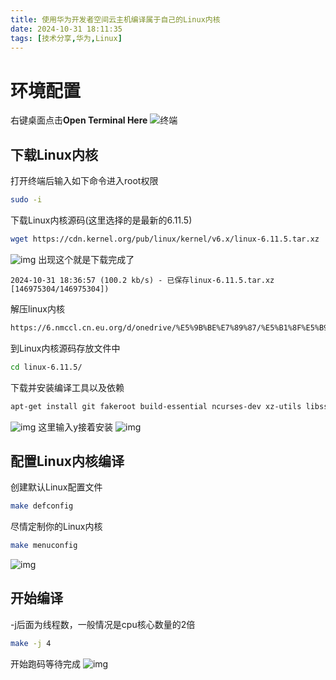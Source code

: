 ```yaml
---
title: 使用华为开发者空间云主机编译属于自己的Linux内核
date: 2024-10-31 18:11:35
tags: [技术分享,华为,Linux]
---
```

# 环境配置
右键桌面点击**Open Terminal Here**
![终端](https://6.nmccl.cn.eu.org/d/onedrive/%E5%9B%BE%E7%89%87/%E5%B1%8F%E5%B9%95%E6%88%AA%E5%9B%BE/%E5%B1%8F%E5%B9%95%E6%88%AA%E5%9B%BE%202024-10-31%20180412.png)

## 下载Linux内核
打开终端后输入如下命令进入root权限
```bash
sudo -i
```
下载Linux内核源码(这里选择的是最新的6.11.5)
```bash
wget https://cdn.kernel.org/pub/linux/kernel/v6.x/linux-6.11.5.tar.xz
```
![img](https://6.nmccl.cn.eu.org/d/onedrive/%E5%9B%BE%E7%89%87/%E5%B1%8F%E5%B9%95%E6%88%AA%E5%9B%BE/%E5%B1%8F%E5%B9%95%E6%88%AA%E5%9B%BE%202024-10-31%20180626.png)
出现这个就是下载完成了
```
2024-10-31 18:36:57 (100.2 kb/s) - 已保存linux-6.11.5.tar.xz [146975304/146975304])
```
解压linux内核
```bash
https://6.nmccl.cn.eu.org/d/onedrive/%E5%9B%BE%E7%89%87/%E5%B1%8F%E5%B9%95%E6%88%AA%E5%9B%BE/%E5%B1%8F%E5%B9%95%E6%88%AA%E5%9B%BE%202024-10-31%20184255.png
```
到Linux内核源码存放文件中
```bash
cd linux-6.11.5/
```
下载并安装编译工具以及依赖
```bash
apt-get install git fakeroot build-essential ncurses-dev xz-utils libssl-dev bc flex libelf-dev bison
```
![img](https://6.nmccl.cn.eu.org/d/onedrive/%E5%9B%BE%E7%89%87/%E5%B1%8F%E5%B9%95%E6%88%AA%E5%9B%BE/%E5%B1%8F%E5%B9%95%E6%88%AA%E5%9B%BE%202024-10-31%20180909.png)
这里输入y接着安装
![img](https://6.nmccl.cn.eu.org:81/d/onedrive/%E5%9B%BE%E7%89%87/%E5%B1%8F%E5%B9%95%E6%88%AA%E5%9B%BE/%E5%B1%8F%E5%B9%95%E6%88%AA%E5%9B%BE%202024-10-31%20182634.png)

## 配置Linux内核编译
创建默认Linux配置文件
```bash
make defconfig
```


尽情定制你的Linux内核
```bash
make menuconfig
```
![img](https://6.nmccl.cn.eu.org/d/onedrive/%E5%9B%BE%E7%89%87/%E5%B1%8F%E5%B9%95%E6%88%AA%E5%9B%BE/%E5%B1%8F%E5%B9%95%E6%88%AA%E5%9B%BE%202024-10-31%20185056.png)

## 开始编译
-j后面为线程数，一般情况是cpu核心数量的2倍
```bash
make -j 4
```
开始跑码等待完成
![img](https://6.nmccl.cn.eu.org/d/onedrive/%E5%9B%BE%E7%89%87/%E5%B1%8F%E5%B9%95%E6%88%AA%E5%9B%BE/%E5%B1%8F%E5%B9%95%E6%88%AA%E5%9B%BE%202024-10-31%20185555.png)

